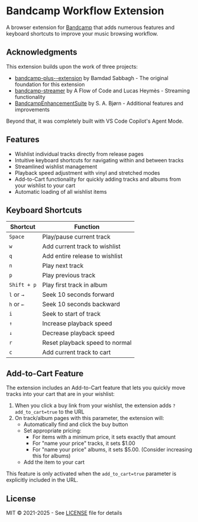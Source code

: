 # Bandcamp Workflow Extension

A browser extension for [Bandcamp](https://www.bandcamp.com/) that adds numerous features and keyboard shortcuts to improve your music browsing workflow.

## Acknowledgments

This extension builds upon the work of three projects:

- [bandcamp-plus--extension](https://github.com/bamdadfr/bandcamp-plus--extension) by Bamdad Sabbagh - The original foundation for this extension
- [bandcamp-streamer](https://github.com/AFlowOfCode/bandcamp-streamer) by A Flow of Code and Lucas Heymès - Streaming functionality
- [BandcampEnhancementSuite](https://github.com/sabjorn/BandcampEnhancementSuite) by S. A. Bjørn - Additional features and improvements

Beyond that, it was completely built with VS Code Copilot's Agent Mode.

## Features

- Wishlist individual tracks directly from release pages
- Intuitive keyboard shortcuts for navigating within and between tracks
- Streamlined wishlist management
- Playback speed adjustment with vinyl and stretched modes
- Add-to-Cart functionality for quickly adding tracks and albums from your wishlist to your cart
- Automatic loading of all wishlist items

## Keyboard Shortcuts

| Shortcut | Function |
|----------|----------|
| `Space` | Play/pause current track |
| `w` | Add current track to wishlist |
| `q` | Add entire release to wishlist |
| `n` | Play next track |
| `p` | Play previous track |
| `Shift + p` | Play first track in album |
| `l` or `→` | Seek 10 seconds forward |
| `h` or `←` | Seek 10 seconds backward |
| `i` | Seek to start of track |
| `↑` | Increase playback speed |
| `↓` | Decrease playback speed |
| `r` | Reset playback speed to normal |
| `c` | Add current track to cart |

## Add-to-Cart Feature

The extension includes an Add-to-Cart feature that lets you quickly move tracks into your cart that are in your wishlist:

1. When you click a buy link from your wishlist, the extension adds `?add_to_cart=true` to the URL
2. On track/album pages with this parameter, the extension will:
   - Automatically find and click the buy button
   - Set appropriate pricing:
     - For items with a minimum price, it sets exactly that amount
     - For "name your price" tracks, it sets $1.00
     - For "name your price" albums, it sets $5.00. (Consider increasing this for albums)
   - Add the item to your cart

This feature is only activated when the `add_to_cart=true` parameter is explicitly included in the URL.

## License

MIT © 2021-2025 - See [LICENSE](LICENSE) file for details

